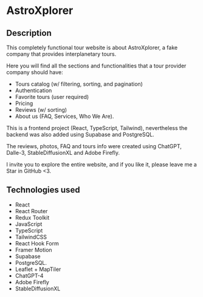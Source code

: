 # AstroXplorer
## Description
This completely functional tour website is about AstroXplorer, a fake company that provides interplanetary tours. 

Here you will find all the sections and functionalities that a tour provider company should have: 
- Tours catalog (w/ filtering, sorting, and pagination)
- Authentication
-  Favorite tours (user required) 
- Pricing
- Reviews (w/ sorting)
- About us (FAQ, Services, Who We Are).

This is a frontend project (React, TypeScript, Tailwind), nevertheless the backend was also added using Supabase and PostgreSQL.

The reviews, photos, FAQ and tours info were created using ChatGPT, Dalle-3, StableDiffusionXL and Adobe Firefly.

I invite you to explore the entire website, and if you like it, please leave me a Star in GitHub <3.

## Technologies used
- React
- React Router
- Redux Toolkit
- JavaScript
- TypeScript
- TailwindCSS
- React Hook Form
- Framer Motion
- Supabase
- PostgreSQL.
- Leaflet + MapTiler
- ChatGPT-4
- Adobe Firefly
- StableDiffusionXL
 
